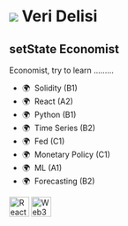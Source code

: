 

![](https://user-images.githubusercontent.com/18350557/176309783-0785949b-9127-417c-8b55-ab5a4333674e.gif) Veri Delisi
===================================================================================================================================

setState Economist
------------------

Economist, try to learn .........

*   🌍  Solidity (B1)
*   🌍  React (A2)
*   🌍  Python (B1)
*   🌍  Time Series (B2)
*   🌍  Fed (C1)
*   🌍  Monetary Policy (C1)
*   🌍  ML (A1)
*   🌍  Forecasting (B2)

<p align="left">
<a href="https://reactjs.org/" target="_blank" rel="noreferrer"><img src="https://raw.githubusercontent.com/danielcranney/readme-generator/main/public/icons/skills/react-colored.svg" width="36" height="36" alt="React" /></a>
<a href="https://web3js.readthedocs.io/en/v1.7.1/#" target="_blank" rel="noreferrer"><img src="https://raw.githubusercontent.com/danielcranney/readme-generator/main/public/icons/skills/web3js-colored.svg" width="36" height="36" alt="Web3Js" /></a>
</p>
                    
                
